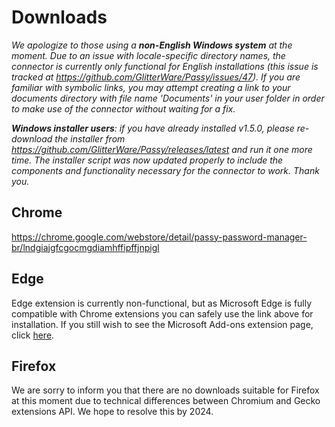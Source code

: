# Downloads

*We apologize to those using a **non-English Windows system** at the moment. Due to an issue with locale-specific directory names, the connector is currently only functional for English installations (this issue is tracked at https://github.com/GlitterWare/Passy/issues/47). If you are familiar with symbolic links, you may attempt creating a link to your documents directory with file name 'Documents' in your user folder in order to make use of the connector without waiting for a fix.*

***Windows installer users**: if you have already installed v1.5.0, please re-download the installer from https://github.com/GlitterWare/Passy/releases/latest and run it one more time. The installer script was now updated properly to include the components and functionality necessary for the connector to work. Thank you.*

## Chrome

https://chrome.google.com/webstore/detail/passy-password-manager-br/lndgiajgfcgocmgdiamhffipffjnpigl

## Edge

Edge extension is currently non-functional, but as Microsoft Edge is fully compatible with Chrome extensions you can safely use the link above for installation. If you still wish to see the Microsoft Add-ons extension page, click [here](https://microsoftedge.microsoft.com/addons/detail/passy-password-manager-/khcfpejnhlonmipnjmlebjncibplamff).

## Firefox

We are sorry to inform you that there are no downloads suitable for Firefox at this moment due to technical differences between Chromium and Gecko extensions API. We hope to resolve this by 2024.

